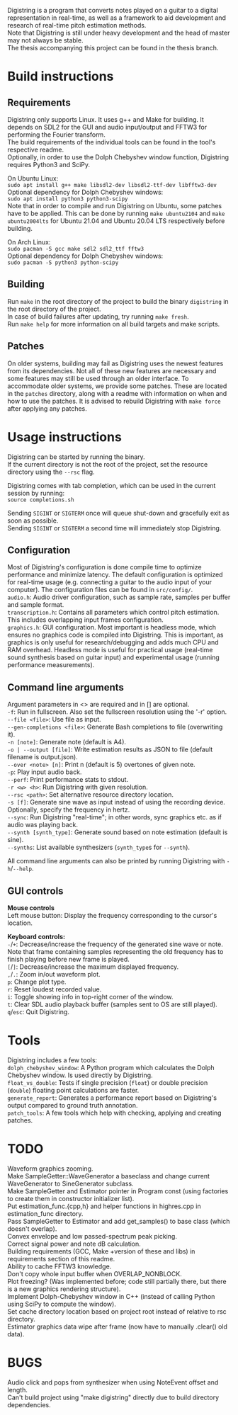 Digistring is a program that converts notes played on a guitar to a digital representation in real-time, as well as a framework to aid development and research of real-time pitch estimation methods.  
Note that Digistring is still under heavy development and the head of master may not always be stable.  
The thesis accompanying this project can be found in the thesis branch.


# Build instructions
## Requirements
Digistring only supports Linux. It uses g++ and Make for building. It depends on SDL2 for the GUI and audio input/output and FFTW3 for performing the Fourier transform.  
The build requirements of the individual tools can be found in the tool's respective readme.  
Optionally, in order to use the Dolph Chebyshev window function, Digistring requires Python3 and SciPy.

On Ubuntu Linux:  
`sudo apt install g++ make libsdl2-dev libsdl2-ttf-dev libfftw3-dev`  
Optional dependency for Dolph Chebyshev windows:  
`sudo apt install python3 python3-scipy`  
Note that in order to compile and run Digistring on Ubuntu, some patches have to be applied. This can be done by running `make ubuntu2104` and `make ubuntu2004lts` for Ubuntu 21.04 and Ubuntu 20.04 LTS respectively before building.

On Arch Linux:  
`sudo pacman -S gcc make sdl2 sdl2_ttf fftw3`  
Optional dependency for Dolph Chebyshev windows:  
`sudo pacman -S python3 python-scipy`

## Building
Run `make` in the root directory of the project to build the binary `digistring` in the root directory of the project.  
In case of build failures after updating, try running `make fresh`.  
Run `make help` for more information on all build targets and make scripts.

## Patches
On older systems, building may fail as Digistring uses the newest features from its dependencies. Not all of these new features are necessary and some features may still be used through an older interface. To accommodate older systems, we provide some patches. These are located in the `patches` directory, along with a readme with information on when and how to use the patches. It is advised to rebuild Digistring with `make force` after applying any patches.


# Usage instructions
Digistring can be started by running the binary.  
If the current directory is not the root of the project, set the resource directory using the `--rsc` flag.

Digistring comes with tab completion, which can be used in the current session by running:  
`source completions.sh`

Sending `SIGINT` or `SIGTERM` once will queue shut-down and gracefully exit as soon as possible.  
Sending `SIGINT` or `SIGTERM` a second time will immediately stop Digistring.

## Configuration
Most of Digistring's configuration is done compile time to optimize performance and minimize latency. The default configuration is optimized for real-time usage (e.g. connecting a guitar to the audio input of your computer). The configuration files can be found in `src/config/`.  
`audio.h`: Audio driver configuration, such as sample rate, samples per buffer and sample format.  
`transcription.h`: Contains all parameters which control pitch estimation. This includes overlapping input frames configuration.  
`graphics.h`: GUI configuration. Most important is headless mode, which ensures no graphics code is compiled into Digistring. This is important, as graphics is only useful for research/debugging and adds much CPU and RAM overhead. Headless mode is useful for practical usage (real-time sound synthesis based on guitar input) and experimental usage (running performance measurements).

## Command line arguments
Argument parameters in <> are required and in [] are optional.  
`-f`: Run in fullscreen. Also set the fullscreen resolution using the '-r' option.  
`--file <file>`: Use file as input.  
`--gen-completions <file>`: Generate Bash completions to file (overwriting it).  
`-n [note]`: Generate note (default is A4).  
`-o | --output [file]`: Write estimation results as JSON to file (default filename is output.json).  
`--over <note> [n]`: Print n (default is 5) overtones of given note.  
`-p`: Play input audio back.  
`--perf`: Print performance stats to stdout.  
`-r <w> <h>`: Run Digistring with given resolution.  
`--rsc <path>`: Set alternative resource directory location.  
`-s [f]`: Generate sine wave as input instead of using the recording device. Optionally, specify the frequency in hertz.  
`--sync`: Run Digistring "real-time"; in other words, sync graphics etc. as if audio was playing back.  
`--synth [synth_type]`: Generate sound based on note estimation (default is sine).  
`--synths`: List available synthesizers (`synth_type`s for `--synth`).

All command line arguments can also be printed by running Digistring with `-h`/`--help`.

## GUI controls
**Mouse controls**  
Left mouse button: Display the frequency corresponding to the cursor's location.

**Keyboard controls:**  
`-`/`+`: Decrease/increase the frequency of the generated sine wave or note. Note that frame containing samples representing the old frequency has to finish playing before new frame is played.  
`[`/`]`: Decrease/increase the maximum displayed frequency.  
`,`/`.`: Zoom in/out waveform plot.  
`p`: Change plot type.  
`r`: Reset loudest recorded value.  
`i`: Toggle showing info in top-right corner of the window.  
`t`: Clear SDL audio playback buffer (samples sent to OS are still played).  
`q`/`esc`: Quit Digistring.


# Tools
Digistring includes a few tools:  
`dolph_chebyshev_window`: A Python program which calculates the Dolph Chebyshev window. Is used directly by Digistring.  
`float_vs_double`: Tests if single precision (`float`) or double precision (`double`) floating point calculations are faster.  
`generate_report`: Generates a performance report based on Digistring's output compared to ground truth annotation.  
`patch_tools`: A few tools which help with checking, applying and creating patches.


# TODO
Waveform graphics zooming.  
Make SampleGetter::WaveGenerator a baseclass and change current WaveGenerator to SineGenerator subclass.  
Make SampleGetter and Estimator pointer in Program const (using factories to create them in constructor initializer list).  
Put estimation_func.{cpp,h} and helper functions in highres.cpp in estimation_func directory.  
Pass SampleGetter to Estimator and add get_samples() to base class (which doesn't overlap).  
Convex envelope and low passed-spectrum peak picking.  
Correct signal power and note dB calculation.  
Building requirements (GCC, Make +version of these and libs) in requirements section of this readme.  
Ability to cache FFTW3 knowledge.  
Don't copy whole input buffer when OVERLAP_NONBLOCK.  
Plot freezing? (Was implemented before; code still partially there, but there is a new graphics rendering structure).  
Implement Dolph-Chebyshev window in C++ (instead of calling Python using SciPy to compute the window).  
Set cache directory location based on project root instead of relative to rsc directory.  
Estimator graphics data wipe after frame (now have to manually .clear() old data).


# BUGS
Audio click and pops from synthesizer when using NoteEvent offset and length.  
Can't build project using "make digistring" directly due to build directory dependencies.
